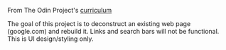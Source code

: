 From The Odin Project's [curriculum](http://www.theodinproject.com/courses/web-development-101/lessons/html-css)

The goal of this project is to deconstruct an existing web page (google.com) and rebuild it. Links and search bars will not be functional. This is UI design/styling only.